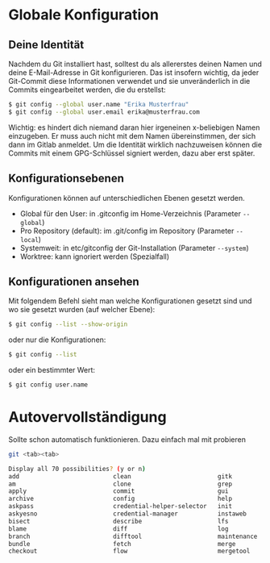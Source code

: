 # Globale Konfiguration

## Deine Identität

Nachdem du Git installiert hast, solltest du als allererstes deinen Namen und deine E-Mail-Adresse in Git konfigurieren. Das ist insofern wichtig, da jeder Git-Commit diese Informationen verwendet und sie unveränderlich in die Commits eingearbeitet werden, die du erstellst:

```bash
$ git config --global user.name "Erika Musterfrau"
$ git config --global user.email erika@musterfrau.com
```

Wichtig: es hindert dich niemand daran hier irgeneinen x-beliebigen Namen einzugeben. Er muss auch nicht mit dem Namen übereinstimmen, der sich dann im Gitlab anmeldet.
Um die Identität wirklich nachzuweisen können die Commits mit einem GPG-Schlüssel signiert werden, dazu aber erst später.

## Konfigurationsebenen

Konfigurationen können auf unterschiedlichen Ebenen gesetzt werden.

- Global für den User: in .gitconfig im Home-Verzeichnis (Parameter `--global`)
- Pro Repository (default): im .git/config im Repository (Parameter `--local`)
- Systemweit: in etc/gitconfig der Git-Installation (Parameter `--system`)
- Worktree: kann ignoriert werden (Spezialfall)
  
## Konfigurationen ansehen

Mit folgendem Befehl sieht man welche Konfigurationen gesetzt sind und wo sie gesetzt wurden (auf welcher Ebene):

```bash
$ git config --list --show-origin
```

oder nur die Konfigurationen:

```bash
$ git config --list
```

oder ein bestimmter Wert:

```bash
$ git config user.name
```


# Autovervollständigung

Sollte schon automatisch funktionieren.
Dazu einfach mal mit <tab><tab> probieren

```bash
git <tab><tab>

Display all 70 possibilities? (y or n)
add                          clean                        gitk                         pull                         send-email
am                           clone                        grep                         push                         shortlog
apply                        commit                       gui                          range-diff                   show
archive                      config                       help                         rebase                       show-branch
askpass                      credential-helper-selector   init                         reflog                       sparse-checkout
askyesno                     credential-manager           instaweb                     remote                       stage
bisect                       describe                     lfs                          repack                       stash
blame                        diff                         log                          replace                      status
branch                       difftool                     maintenance                  request-pull                 submodule
bundle                       fetch                        merge                        reset                        switch
checkout                     flow                         mergetool                    restore                      tag
```
